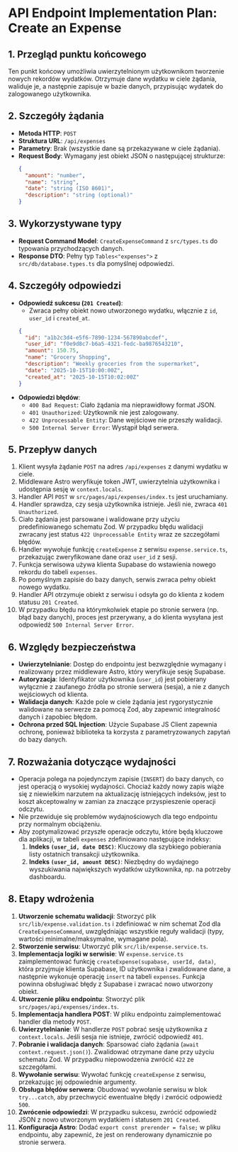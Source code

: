 # API Endpoint Implementation Plan: Create an Expense

## 1. Przegląd punktu końcowego
Ten punkt końcowy umożliwia uwierzytelnionym użytkownikom tworzenie nowych rekordów wydatków. Otrzymuje dane wydatku w ciele żądania, waliduje je, a następnie zapisuje w bazie danych, przypisując wydatek do zalogowanego użytkownika.

## 2. Szczegóły żądania
- **Metoda HTTP**: `POST`
- **Struktura URL**: `/api/expenses`
- **Parametry**: Brak (wszystkie dane są przekazywane w ciele żądania).
- **Request Body**: Wymagany jest obiekt JSON o następującej strukturze:
  ```json
  {
    "amount": "number",
    "name": "string",
    "date": "string (ISO 8601)",
    "description": "string (optional)"
  }
  ```

## 3. Wykorzystywane typy
- **Request Command Model**: `CreateExpenseCommand` z `src/types.ts` do typowania przychodzących danych.
- **Response DTO**: Pełny typ `Tables<"expenses">` z `src/db/database.types.ts` dla pomyślnej odpowiedzi.

## 4. Szczegóły odpowiedzi
- **Odpowiedź sukcesu (`201 Created`)**:
  - Zwraca pełny obiekt nowo utworzonego wydatku, włącznie z `id`, `user_id` i `created_at`.
  ```json
  {
    "id": "a1b2c3d4-e5f6-7890-1234-567890abcdef",
    "user_id": "f0e9d8c7-b6a5-4321-fedc-ba9876543210",
    "amount": 150.75,
    "name": "Grocery Shopping",
    "description": "Weekly groceries from the supermarket",
    "date": "2025-10-15T10:00:00Z",
    "created_at": "2025-10-15T10:02:00Z"
  }
  ```
- **Odpowiedzi błędów**:
  - `400 Bad Request`: Ciało żądania ma nieprawidłowy format JSON.
  - `401 Unauthorized`: Użytkownik nie jest zalogowany.
  - `422 Unprocessable Entity`: Dane wejściowe nie przeszły walidacji.
  - `500 Internal Server Error`: Wystąpił błąd serwera.

## 5. Przepływ danych
1.  Klient wysyła żądanie `POST` na adres `/api/expenses` z danymi wydatku w ciele.
2.  Middleware Astro weryfikuje token JWT, uwierzytelnia użytkownika i udostępnia sesję w `context.locals`.
3.  Handler API `POST` w `src/pages/api/expenses/index.ts` jest uruchamiany.
4.  Handler sprawdza, czy sesja użytkownika istnieje. Jeśli nie, zwraca `401 Unauthorized`.
5.  Ciało żądania jest parsowane i walidowane przy użyciu predefiniowanego schematu Zod. W przypadku błędu walidacji zwracany jest status `422 Unprocessable Entity` wraz ze szczegółami błędów.
6.  Handler wywołuje funkcję `createExpense` z serwisu `expense.service.ts`, przekazując zweryfikowane dane oraz `user_id` z sesji.
7.  Funkcja serwisowa używa klienta Supabase do wstawienia nowego rekordu do tabeli `expenses`.
8.  Po pomyślnym zapisie do bazy danych, serwis zwraca pełny obiekt nowego wydatku.
9.  Handler API otrzymuje obiekt z serwisu i odsyła go do klienta z kodem statusu `201 Created`.
10. W przypadku błędu na którymkolwiek etapie po stronie serwera (np. błąd bazy danych), proces jest przerywany, a do klienta wysyłana jest odpowiedź `500 Internal Server Error`.

## 6. Względy bezpieczeństwa
- **Uwierzytelnianie**: Dostęp do endpointu jest bezwzględnie wymagany i realizowany przez middleware Astro, który weryfikuje sesję Supabase.
- **Autoryzacja**: Identyfikator użytkownika (`user_id`) jest pobierany wyłącznie z zaufanego źródła po stronie serwera (sesja), a nie z danych wejściowych od klienta.
- **Walidacja danych**: Każde pole w ciele żądania jest rygorystycznie walidowane na serwerze za pomocą Zod, aby zapewnić integralność danych i zapobiec błędom.
- **Ochrona przed SQL Injection**: Użycie Supabase JS Client zapewnia ochronę, ponieważ biblioteka ta korzysta z parametryzowanych zapytań do bazy danych.

## 7. Rozważania dotyczące wydajności
- Operacja polega na pojedynczym zapisie (`INSERT`) do bazy danych, co jest operacją o wysokiej wydajności. Chociaż każdy nowy zapis wiąże się z niewielkim narzutem na aktualizację istniejących indeksów, jest to koszt akceptowalny w zamian za znaczące przyspieszenie operacji odczytu.
- Nie przewiduje się problemów wydajnościowych dla tego endpointu przy normalnym obciążeniu.
- Aby zoptymalizować przyszłe operacje odczytu, które będą kluczowe dla aplikacji, w tabeli `expenses` zdefiniowano następujące indeksy:
  1.  **Indeks `(user_id, date DESC)`**: Kluczowy dla szybkiego pobierania listy ostatnich transakcji użytkownika.
  2.  **Indeks `(user_id, amount DESC)`**: Niezbędny do wydajnego wyszukiwania największych wydatków użytkownika, np. na potrzeby dashboardu.

## 8. Etapy wdrożenia
1.  **Utworzenie schematu walidacji**: Stworzyć plik `src/lib/expense.validation.ts` i zdefiniować w nim schemat Zod dla `CreateExpenseCommand`, uwzględniając wszystkie reguły walidacji (typy, wartości minimalne/maksymalne, wymagane pola).
2.  **Stworzenie serwisu**: Utworzyć plik `src/lib/expense.service.ts`.
3.  **Implementacja logiki w serwisie**: W `expense.service.ts` zaimplementować funkcję `createExpense(supabase, userId, data)`, która przyjmuje klienta Supabase, ID użytkownika i zwalidowane dane, a następnie wykonuje operację `insert` na tabeli `expenses`. Funkcja powinna obsługiwać błędy z Supabase i zwracać nowo utworzony obiekt.
4.  **Utworzenie pliku endpointu**: Stworzyć plik `src/pages/api/expenses/index.ts`.
5.  **Implementacja handlera POST**: W pliku endpointu zaimplementować handler dla metody `POST`.
6.  **Uwierzytelnianie**: W handlerze `POST` pobrać sesję użytkownika z `context.locals`. Jeśli sesja nie istnieje, zwrócić odpowiedź `401`.
7.  **Pobranie i walidacja danych**: Sparsować ciało żądania (`await context.request.json()`). Zwalidować otrzymane dane przy użyciu schematu Zod. W przypadku niepowodzenia zwrócić `422` ze szczegółami.
8.  **Wywołanie serwisu**: Wywołać funkcję `createExpense` z serwisu, przekazując jej odpowiednie argumenty.
9.  **Obsługa błędów serwera**: Obudować wywołanie serwisu w blok `try...catch`, aby przechwycić ewentualne błędy i zwrócić odpowiedź `500`.
10. **Zwrócenie odpowiedzi**: W przypadku sukcesu, zwrócić odpowiedź JSON z nowo utworzonym wydatkiem i statusem `201 Created`.
11. **Konfiguracja Astro**: Dodać `export const prerender = false;` w pliku endpointu, aby zapewnić, że jest on renderowany dynamicznie po stronie serwera.
